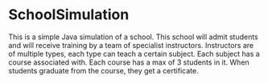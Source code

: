 # SchoolSimulation
This is a simple Java simulation of a school.
This school will admit students and will receive training by a team of specialist instructors.
Instructors are of multiple types, each type can teach a certain subject.
Each subject has a course associated with.
Each course has a max of 3 students in it.
When students graduate from the course, they get a certificate.
